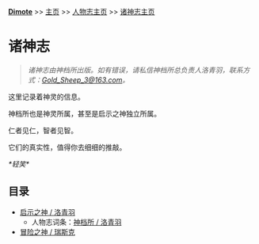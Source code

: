**[Dimote](https://dimote.top)** >> [主页](../../../index.md) >> [人物志主页](../index.md) >> [诸神志主页](index.md)

# 诸神志

> *诸神志由神档所出版。如有错误，请私信神档所总负责人洛青羽，联系方式：Gold_Sheep_3@163.com。*

这里记录着神灵的信息。

神档所也是神灵所属，甚至是启示之神独立所属。

仁者见仁，智者见智。

它们的真实性，值得你去细细的推敲。

*\*轻笑\**

## 目录

- [启示之神 / 洛青羽](luoqingyu.md/)
    - 人物志词条：[神档所 / 洛青羽](../luoqingyu.md)
- [冒险之神 / 瑞斯克](ruisike.md)
